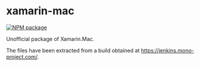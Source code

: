 # xamarin-mac

[![NPM package](https://img.shields.io/npm/v/@fuse-open/xamarin-mac.svg?style=flat-square)](https://www.npmjs.com/package/@fuse-open/xamarin-mac)

Unofficial package of Xamarin.Mac.

The files have been extracted from a build obtained at https://jenkins.mono-project.com/.
